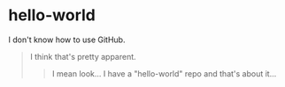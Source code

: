 # hello-world
I don't know how to use GitHub.
> I think that's pretty apparent.
>> I mean look... I have a "hello-world" repo and that's about it...
